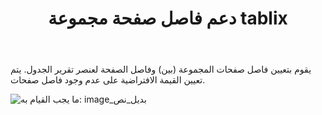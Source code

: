 ﻿---
title: دعم فاصل صفحة مجموعة tablix
type: docs
weight: 40
url: /ar/reportingservices/support-tablix-group-page-break/
---
يقوم بتعيين فاصل صفحات المجموعة (بين) وفاصل الصفحة لعنصر تقرير الجدول. يتم تعيين القيمة الافتراضية على عدم وجود فاصل صفحات.

![ما يجب القيام به: image_بديل_نص](support-tablix-group-page-break_1.png)




